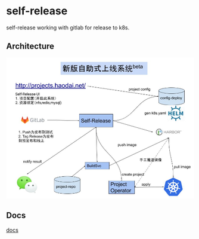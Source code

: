 # self-release

self-release working with gitlab for release to k8s.

## Architecture

![arch](docs/self-release-arch.jpg)

## Docs

[docs](docs/self-release.pdf)